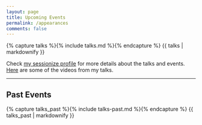 ```yaml
---
layout: page
title: Upcoming Events
permalink: /appearances
comments: false
---
```


<div class="row special">
  {% capture talks %}{% include talks.md %}{% endcapture %} {{ talks | markdownify }}
</div>

Check [my sessionize profile](https://sessionize.com/deepu-k-sasidharan/) for more details about the talks and events. [Here](https://www.youtube.com/playlist?list=PLxayiD7e52nPpb-sSaoOPc-zXGhmOaNHK) are some of the videos from my talks.

---

<div class="section-title">
  <h2><span>Past Events</span></h2>
</div>

<div>
  {% capture talks_past %}{% include talks-past.md %}{% endcapture %} {{ talks_past | markdownify }}
</div>
